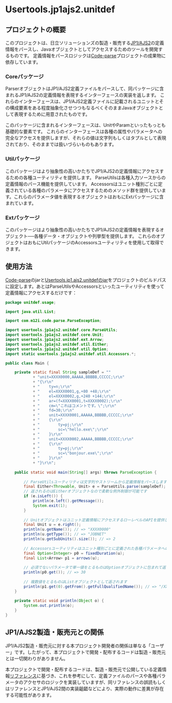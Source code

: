 Usertools.jp1ajs2.unitdef
=========================

## プロジェクトの概要

このプロジェクトは、日立ソリューションズの製造・販売する[JP1/AJS2](http://www.hitachi-solutions.co.jp/jp1/sp/?cid=aws0004461)の定義情報をパースし、Javaオブジェクトとしてアクセスするためのツールを開発するものです。
定義情報をパースロジックは[Code-parse](https://github.com/mizukyf/code-parse)プロジェクトの成果物に依存しています。

### Coreパッケージ

ParserオブジェクトはJP1/AJS2定義ファイルをパースして、同パッケージに含まれるJP1/AJS2の定義情報を表現するインターフェースの実装を返します。
これらのインターフェースは、JP1/AJS2定義ファイルに記載されるユニットとその構成要素をある程度抽象化させつつもなるべくそのままJavaオブジェクトとして表現するために用意されたものです。

このパッケージに含まれるインターフェースは、UnitやParamといったもっとも基礎的な要素です。
これらのインターフェースは各種の属性やパラメータへの完全なアクセスを提供しますが、それらの値は文字列もしくはタプルとして表現されており、そのままでは扱いづらいものもあります。

### Utilパッケージ

このパッケージはより抽象性の高いかたちでJP1/AJS2の定義情報にアクセスするための各種ユーティリティを提供します。
ParseUtilsは各種入力ソースからの定義情報のパース機能を提供しています。
Accessorsはユニット種別ごとに定義されている各種のパラメータにアクセスするためのメソッド群を提供しています。これらのパラメータ値を表現するオブジェクトはおもにExtパッケージに含まれています。

### Extパッケージ

このパッケージはより抽象性の高いかたちでJP1/AJS2の定義情報を表現するオブジェクト──各種データ・オブジェクトや列挙型を提供します。
これらのオブジェクトはおもにUtilパッケージのAccessorsユーティリティを使用して取得できます。

## 使用方法

[Code-parse](https://github.com/mizukyf/code-parse)のjarと[Usertools.jp1.ajs2.unitdefのjar](https://github.com/mizukyf/usertools.jp1ajs2.unitdef/releases)をプロジェクトのビルドパスに設定します。あとはParseUtilsやAccessorsといったユーティリティを使って定義情報にアクセスするだけです：

```java
package unitdef.usage;

import java.util.List;

import com.m12i.code.parse.ParseException;

import usertools.jp1ajs2.unitdef.core.ParseUtils;
import usertools.jp1ajs2.unitdef.core.Unit;
import usertools.jp1ajs2.unitdef.ext.Arrow;
import usertools.jp1ajs2.unitdef.util.Either;
import usertools.jp1ajs2.unitdef.util.Option;
import static usertools.jp1ajs2.unitdef.util.Accessors.*;

public class Main {

	private static final String sampleDef = ""
			+ "unit=XXXX0000,AAAAA,BBBBB,CCCCC;\r\n"
			+ "{\r\n"
			+ "    ty=n;\r\n"
			+ "    el=XXXX0001,g,+80 +48;\r\n" 
			+ "    el=XXXX0002,g,+240 +144;\r\n"
			+ "    ar=(f=XXXX0001,t=XXXX0002);\r\n" 
			+ "    cm=\"これはコメントです。\";\r\n"
			+ "    fd=30;\r\n"
			+ "    unit=XXXX0001,AAAAA,BBBBB,CCCCC;\r\n"
			+ "    {\r\n"
			+ "        ty=pj;\r\n"
			+ "        sc=\"hello.exe\";\r\n"
			+ "    }\r\n"
			+ "    unit=XXXX0002,AAAAA,BBBBB,CCCCC;\r\n"
			+ "    {\r\n"
			+ "        ty=pj;\r\n" 
			+ "        sc=\"bonjour.exe\";\r\n"
			+ "    }\r\n"
			+ "}\r\n";
	
	public static void main(String[] args) throws ParseException {
		
		// ParseUtilsユーティリティは文字列やストリームから定義情報をパースします
		final Either<Throwable, Unit> e = ParseUtils.parse(sampleDef);
		// 返されるのはEitherオブジェクトなので柔軟な例外制御が可能です
		if (e.isLeft()) {
			println(e.left().getMessage());
			System.exit(1);
		}
		
		// Unitオブジェクトはユニット定義情報にアクセスするローレベルのAPIを提供します
		final Unit u = e.right();
		println(u.getName()); // => "XXXX0000"
		println(u.getType()); // => "JOBNET"
		println(u.getSubUnits().size()); // => 2
		
		// Accessorsユーティリティはユニット種別ごとに定義された各種パラメータへのアクセスを提供します
		final Option<Integer> p0 = fixedDuration(u);
		final List<Arrow> p1 = arrows(u);
		
		// 必須でないパラメータで単一値をとるものはOptionオブジェクトに包まれて返されます
		println(p0.get()); // => 30
		
		// 複数値をとるものはListオブジェクトとして返されます
		println(p1.get(0).getFrom().getFullQualifiedName()); // => "/XXXX0000/XXXX0001"
	}
	
	private static void println(Object o) {
		System.out.println(o);
	}
}
```

## JP1/AJS2製造・販売元との関係

JP1/AJS2製造・販売元に対する本プロジェクト開発者の関係は単なる「ユーザー」です。したがって、本プロジェクトで開発・配布するコードは製造・販売元とは一切関わりがありません。

本プロジェクトで開発・配布するコードは、製造・販売元で公開している定義情報[リファレンス](http://www.hitachi.co.jp/Prod/comp/soft1/manual/pc/d3K2543/AJSO0001.HTM)に基づき、これを参考にして、定義ファイルのパースや各種パラメータのアクセサのロジックを実装していますが、同リファレンスの誤読もしくはリファレンスとJP1/AJS2間の実装齟齬などにより、実際の動作に差異が存在する可能性があります。
